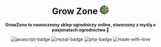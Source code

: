 <div align="center">

# Grow Zone <img src="./icon.png" alt="icon" width="30" />

**GrowZone to nowoczesny sklep ogrodniczy online, stworzony z myślą o pasjonatach ogrodnictwa 🌱**

![javascript-badge](https://img.shields.io/badge/javascript-323330?style=for-the-badge&logo=javascript&logoColor=%23F7DF1E) ![mysql-badge](https://img.shields.io/badge/MySQL-005C84?style=for-the-badge&logo=mysql&logoColor=white) ![php-badge](https://img.shields.io/badge/PHP-777BB4?style=for-the-badge&logo=php&logoColor=white) ![made-with-love](http://img.shields.io/badge/made%20with%20love%20❤️-553434?style=for-the-badge)

</div>
